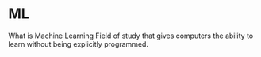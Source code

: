 # ML

What is Machine Learning
Field of study that gives computers the ability to learn without being explicitly
programmed.

